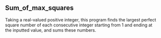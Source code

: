 ## Sum_of_max_squares
Taking a real-valued positive integer,
this program finds the largest perfect square number of each consecutive integer starting 
from 1 and ending at the inputted value, and sums these numbers.
